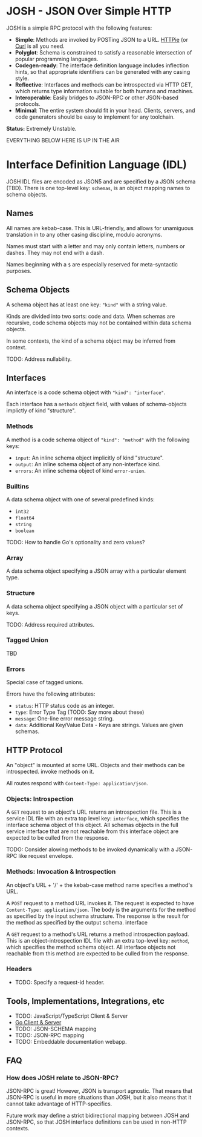 # **JOSH** - JSON Over Simple HTTP

JOSH is a simple RPC protocol with the following features:

- **Simple**: Methods are invoked by POSTing JSON to a URL.
  [HTTPie](https://httpie.io/) (or [Curl](https://curl.se/) is all you need.
- **Polyglot**: Schema is constrained to satisfy a reasonable intersection
  of popular programming languages.
- **Codegen-ready**: The interface definition language includes inflection
  hints, so that appropriate identifiers can be generated with any casing style.
- **Reflective**: Interfaces and methods can be introspected via HTTP GET,
  which returns type information suitable for both humans and machines.
- **Interoperable**: Easily bridges to JSON-RPC or other JSON-based protocols.
- **Minimal**: The entire system should fit in your head. Clients, servers, and
  code generators should be easy to implement for any toolchain.

**Status:** Extremely Unstable.

EVERYTHING BELOW HERE IS UP IN THE AIR

# Interface Definition Language (IDL)

JOSH IDL files are encoded as JSON5 and are specified by a JSON schema (TBD).
There is one top-level key: `schemas`, is an object mapping names to schema
objects.

## Names

All names are kebab-case. This is URL-friendly, and allows for unamiguous
translation in to any other casing discipline, modulo acronyms.

Names must start with a letter and may only contain letters, numbers or dashes.
They may not end with a dash.

Names beginning with a `$` are especially reserved for meta-syntactic purposes.

## Schema Objects

A schema object has at least one key: `"kind"` with a string value.

Kinds are divided into two sorts: code and data. When schemas are recursive,
code schema objects may not be contained within data schema objects.

In some contexts, the kind of a schema object may be inferred from context.

TODO: Address nullability.

## Interfaces

An interface is a code schema object with `"kind": "interface"`.

Each interface has a `methods` object field, with values of schema-objects
implictly of kind "structure".

### Methods

A method is a code schema object of `"kind": "method"` with the following keys:

- `input`: An inline schema object implicitly of kind "structure".
- `output`: An inline schema object of any non-interface kind.
- `errors`: An inline schema object of kind `error-union`.

### Builtins

A data schema object with one of several predefined kinds:

- `int32`
- `float64`
- `string`
- `boolean`

TODO: How to handle Go's optionality and zero values?

### Array

A data schema object specifying a JSON array with a particular element type.

### Structure

A data schema object specifying a JSON object with a particular set of keys.

TODO: Address required attributes.

### Tagged Union

TBD

### Errors

Special case of tagged unions.

Errors have the following attributes:

- `status`: HTTP status code as an integer.
- `type`: Error Type Tag (TODO: Say more about these)
- `message`: One-line error message string.
- `data`: Additional Key/Value Data - Keys are strings. Values are given schemas.

## HTTP Protocol

An "object" is mounted at some URL. Objects and their methods can be introspected. 
invoke methods on it.

All routes respond with `Content-Type: application/json`.

### Objects: Introspection

A `GET` request to an object's URL returns an introspection file. This is a
service IDL file with an extra top level key: `interface`, which specifies the
interface schema object of this object. All schemas objects in the full service
interface that are not reachable from this interface object are expected to be
culled from the response.

TODO: Consider alowing methods to be invoked dynamically with a JSON-RPC like
request envelope.

### Methods: Invocation & Introspection

An object's URL + '/' + the kebab-case method name specifies a method's URL.

A `POST` request to a method URL invokes it.  The request is expected to have
`Content-Type: application/json`. The body is the arguments for the method as
specified by the input schema structure.  The response is the result for the
method as specified by the output schema.  interface 

A `GET` request to a method's URL returns a method introspection payload. This
is an object-introspection IDL file with an extra top-level key: `method`,
which specifies the method schema object. All interface objects not reachable
from this method are expected to be culled from the response.


### Headers

- TODO: Specify a request-id header.


## Tools, Implementations, Integrations, etc

- TODO: JavaScript/TypeScript Client & Server
- [Go Client & Server](https://github.com/deref/josh-go)
- TODO: JSON-SCHEMA mapping
- TODO: JSON-RPC mapping
- TODO: Embeddable documentation webapp.


## FAQ

### How does JOSH relate to JSON-RPC?

JSON-RPC is great! However, JSON is transport agnostic. That means that
JSON-RPC is useful in more situations than JOSH, but it also means that it
cannot take advantage of HTTP-specifics.

Future work may define a strict bidirectional mapping between JOSH and
JSON-RPC, so that JOSH interface definitions can be used in non-HTTP contexts.
